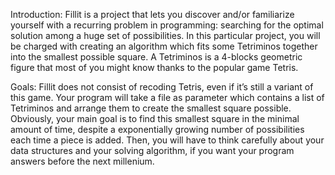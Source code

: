 Introduction: Fillit is a project that lets you discover and/or familiarize yourself with a recurring problem in programming: searching for the optimal solution among a huge set of possibilities. In this particular project, you will be charged with creating an algorithm which fits some Tetriminos together into the smallest possible square. A Tetriminos is a 4-blocks geometric figure that most of you might know thanks to the popular game Tetris.

Goals: Fillit does not consist of recoding Tetris, even if it’s still a variant of this game. Your program will take a file as parameter which contains a list of Tetriminos and arrange them to create the smallest square possible. Obviously, your main goal is to find this smallest square in the minimal amount of time, despite a exponentially growing number of possibilities each time a piece is added. Then, you will have to think carefully about your data structures and your solving algorithm, if you want your program answers before the next millenium.
